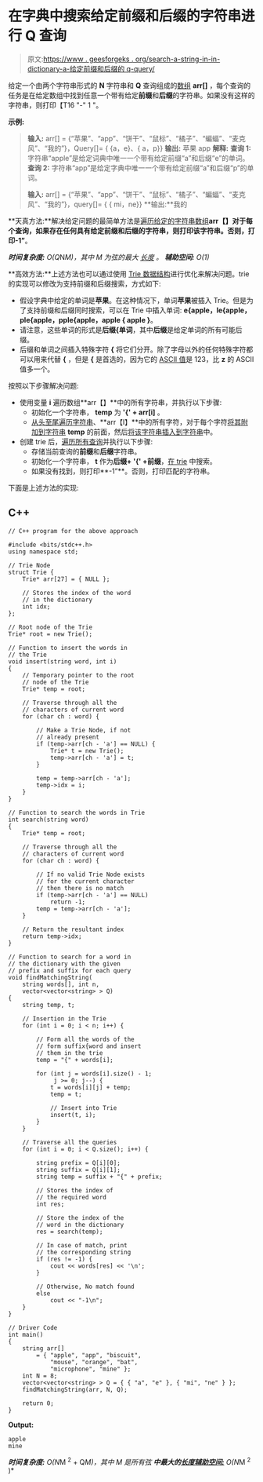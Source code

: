 # 在字典中搜索给定前缀和后缀的字符串进行 Q 查询

> 原文:[https://www . geesforgeks . org/search-a-string-in-in-dictionary-a-给定前缀和后缀的 q-query/](https://www.geeksforgeeks.org/search-a-string-in-the-dictionary-with-a-given-prefix-and-suffix-for-q-queries/)

给定一个由两个字符串形式的 **N** 字符串和 **Q** 查询组成的[数组](https://www.geeksforgeeks.org/introduction-to-arrays/) **arr[]** ，每个查询的任务是在给定数组中找到任意一个带有给定**前缀**和**后缀**的字符串。如果没有这样的字符串，则打印【T16 "-" 1 "。

**示例:**

> **输入:** arr[] = {“苹果”、“app”、“饼干”、“鼠标”、“橘子”、“蝙蝠”、“麦克风”、“我的”}，Query[]= { {a，e}、{ a，p}}
> **输出:**
> 苹果
> app
> **解释:**
> **查询 1:** 字符串“apple”是给定词典中唯一一个带有给定前缀“a”和后缀“e”的单词。
> **查询 2:** 字符串“app”是给定字典中唯一一个带有给定前缀“a”和后缀“p”的单词。
> 
> **输入:** arr[] = {“苹果”、“app”、“饼干”、“鼠标”、“橘子”、“蝙蝠”、“麦克风”、“我的”}，query[]= { { mi，ne}}
> **输出:**我的

**天真方法:**解决给定问题的最简单方法是[遍历给定的字符串数组](https://www.geeksforgeeks.org/c-program-to-traverse-an-array/)**arr【】**对于每个查询，如果存在任何具有给定前缀和后缀的字符串，则打印该字符串。否则，打印**-1”**。

***时间复杂度:** O(Q*N*M)，其中 M 为弦的最大* [*长度*](https://www.geeksforgeeks.org/c-program-to-find-the-length-of-a-string/) *。*
***辅助空间:** O(1)*

**高效方法:**上述方法也可以通过使用 [Trie 数据结构](https://www.geeksforgeeks.org/trie-insert-and-search/)进行优化来解决问题。trie 的实现可以修改为支持前缀和后缀搜索，方式如下:

*   假设字典中给定的单词是**苹果**。在这种情况下，单词**苹果**被插入 Trie。但是为了支持前缀和后缀同时搜索，可以在 Trie 中插入单词: **e{apple，le{apple，ple{apple，pple{apple，apple { apple }**。
*   请注意，这些单词的形式是**后缀{单词**，其中**后缀**是给定单词的所有可能后缀。
*   后缀和单词之间插入特殊字符 **{** 将它们分开。除了字母以外的任何特殊字符都可以用来代替 **{** ，但是 **{** 是首选的，因为它的 [ASCII 值](https://www.geeksforgeeks.org/program-print-ascii-value-character/)是 123，比 **z** 的 ASCII 值多一个。

按照以下步骤解决问题:

*   使用变量 **i** 遍历数组**arr【】**中的所有字符串，并执行以下步骤:
    *   初始化一个字符串， **temp** 为 **'{' + arr[i]** 。
    *   [从头至尾遍历字符串](https://www.geeksforgeeks.org/iterate-over-characters-of-a-string-in-c/)、**arr【I】**中的所有字符，对于每个字符[将其附加到字符串](https://www.geeksforgeeks.org/stdstringinsert-in-c/) **temp** 的前面，然后[将该字符串插入到字符串](https://www.geeksforgeeks.org/trie-insert-and-search/)中。
*   创建 trie 后，[遍历所有查询](https://www.geeksforgeeks.org/c-c-while-loop-with-examples/)并执行以下步骤:
    *   存储当前查询的**前缀**和**后缀**字符串。
    *   初始化一个字符串， **t** 作为**后缀+ '{' +前缀**，[在 trie](https://www.geeksforgeeks.org/trie-insert-and-search/) 中搜索。
    *   如果没有找到，则打印**-1”**。否则，打印匹配的字符串。

下面是上述方法的实现:

## C++

```
// C++ program for the above approach

#include <bits/stdc++.h>
using namespace std;

// Trie Node
struct Trie {
    Trie* arr[27] = { NULL };

    // Stores the index of the word
    // in the dictionary
    int idx;
};

// Root node of the Trie
Trie* root = new Trie();

// Function to insert the words in
// the Trie
void insert(string word, int i)
{
    // Temporary pointer to the root
    // node of the Trie
    Trie* temp = root;

    // Traverse through all the
    // characters of current word
    for (char ch : word) {

        // Make a Trie Node, if not
        // already present
        if (temp->arr[ch - 'a'] == NULL) {
            Trie* t = new Trie();
            temp->arr[ch - 'a'] = t;
        }

        temp = temp->arr[ch - 'a'];
        temp->idx = i;
    }
}

// Function to search the words in Trie
int search(string word)
{
    Trie* temp = root;

    // Traverse through all the
    // characters of current word
    for (char ch : word) {

        // If no valid Trie Node exists
        // for the current character
        // then there is no match
        if (temp->arr[ch - 'a'] == NULL)
            return -1;
        temp = temp->arr[ch - 'a'];
    }

    // Return the resultant index
    return temp->idx;
}

// Function to search for a word in
// the dictionary with the given
// prefix and suffix for each query
void findMatchingString(
    string words[], int n,
    vector<vector<string> > Q)
{
    string temp, t;

    // Insertion in the Trie
    for (int i = 0; i < n; i++) {

        // Form all the words of the
        // form suffix{word and insert
        // them in the trie
        temp = "{" + words[i];

        for (int j = words[i].size() - 1;
             j >= 0; j--) {
            t = words[i][j] + temp;
            temp = t;

            // Insert into Trie
            insert(t, i);
        }
    }

    // Traverse all the queries
    for (int i = 0; i < Q.size(); i++) {

        string prefix = Q[i][0];
        string suffix = Q[i][1];
        string temp = suffix + "{" + prefix;

        // Stores the index of
        // the required word
        int res;

        // Store the index of the
        // word in the dictionary
        res = search(temp);

        // In case of match, print
        // the corresponding string
        if (res != -1) {
            cout << words[res] << '\n';
        }

        // Otherwise, No match found
        else
            cout << "-1\n";
    }
}

// Driver Code
int main()
{
    string arr[]
        = { "apple", "app", "biscuit",
            "mouse", "orange", "bat",
            "microphone", "mine" };
    int N = 8;
    vector<vector<string> > Q = { { "a", "e" }, { "mi", "ne" } };
    findMatchingString(arr, N, Q);

    return 0;
}
```

**Output:**

```
apple
mine

```

***时间复杂度:** O(N*M <sup>2</sup> + Q*M)，其中 M 是所有弦
**中最大的[长度辅助空间:](https://www.geeksforgeeks.org/c-program-to-find-the-length-of-a-string/)** O(N*M <sup>2</sup> )*